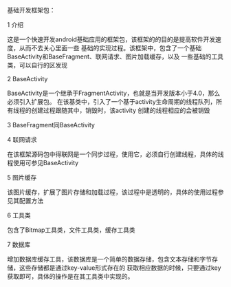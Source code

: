 基础开发框架包：

1 介绍

  这是一个快速开发android基础应用的框架包，该框架的的目的是提高软件开发速度，从而不去关心里面一些
  基础的实现过程。该框架中，包含了一个基础BaseActivity和BaseFragment、联网请求、图片加载缓存，以及
  一些基础的工具类，可以自行的区发现
  
2 BaseActivity

  BaseActivity是一个继承于FragmentActivity，也就是当开发版本小于4.0，那么必须引入扩展包。
  在该基类中，引入了一个基于activity生命周期的线程队列，所有线程的创建过程跟随其中，销毁时，该activity
  创建的线程相应的会被销毁
  
3 BaseFragment同BaseActivity

4 联网请求

  在该框架源码包中得联网是一个同步过程，使用它，必须自行创建线程，具体的线程使用可参见BaseActivity
  
5 图片缓存

  该图片缓存，扩展了图片存储和加载过程，该过程中是透明的，具体的使用过程参见其配置方法

6 工具类

  包含了Bitmap工具类，文件工具类，缓存工具类
  
7 数据库

  增加数据库缓存工具，该数据库是一个简单的数据存储，包含文本存储和字节存储，这些存储都是通过key-value形式存在的
  获取相应数据的时候，只要通过key获取即可，具体的操作是在其工具类中实现的。
